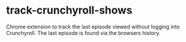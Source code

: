 # track-crunchyroll-shows
Chrome extension to track the last episode viewed without logging into Crunchyroll. 
The last episode is found via the browsers history.
